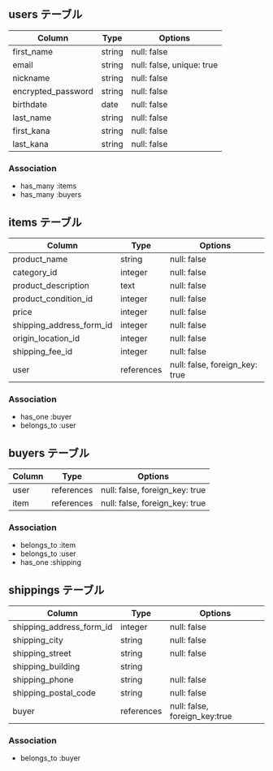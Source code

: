 ## users テーブル

| Column             | Type   | Options                   |
| ------------------ | ------ | ------------------------- |
| first_name         | string | null: false               |
| email              | string | null: false, unique: true |
| nickname           | string | null: false               |
| encrypted_password | string | null: false               |
| birthdate          | date   | null: false               |
| last_name          | string | null: false               |
| first_kana         | string | null: false               |
| last_kana          | string | null: false               |

### Association
- has_many :items
- has_many :buyers


## items テーブル

| Column                  | Type    | Options                           |
| ----------------------  | ------- | ----------------------------------|
| product_name            | string  | null: false                       |
| category_id             | integer | null: false                       |
| product_description     | text    | null: false                       |
| product_condition_id    | integer | null: false                       |
| price                   | integer | null: false                       |
| shipping_address_form_id| integer | null: false                       |
| origin_location_id      | integer | null: false                       |
| shipping_fee_id         | integer | null: false                       |
| user                    | references | null: false, foreign_key: true |

### Association
- has_one :buyer
- belongs_to :user


## buyers テーブル

| Column       | Type       | Options                           |
| ------------ | ---------- | --------------------------------- |
| user         | references |  null: false, foreign_key: true   |
| item         | references |  null: false, foreign_key: true   |

### Association
- belongs_to :item
- belongs_to :user
- has_one :shipping


## shippings テーブル

| Column                  | Type         | Options                        |
| ------------------------| ------------ | ------------------------------ |
| shipping_address_form_id| integer      | null: false                    |
| shipping_city           | string       | null: false                    |
| shipping_street         | string       | null: false                    |
| shipping_building       | string       |                                |
| shipping_phone          | string       | null: false                    |
| shipping_postal_code    | string       | null: false                    |
| buyer                   | references   | null: false, foreign_key:true |


### Association
- belongs_to :buyer


